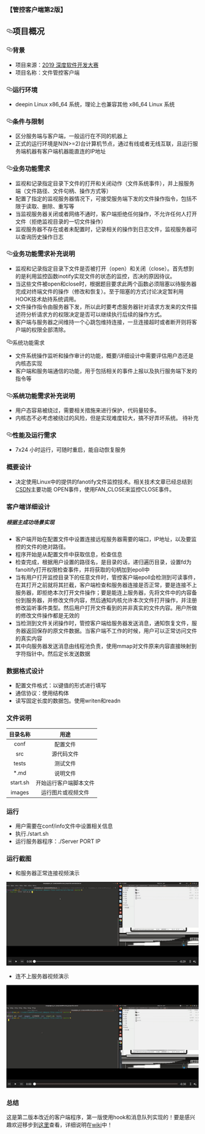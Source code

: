 

### 【管控客户端第2版】

<div class="markdown-body">
          <h2>
<a id="user-content-项目概况" class="anchor" href="#%E9%A1%B9%E7%9B%AE%E6%A6%82%E5%86%B5" aria-hidden="true"><svg class="octicon octicon-link" viewBox="0 0 16 16" version="1.1" width="16" height="16" aria-hidden="true"><path fill-rule="evenodd" d="M4 9h1v1H4c-1.5 0-3-1.69-3-3.5S2.55 3 4 3h4c1.45 0 3 1.69 3 3.5 0 1.41-.91 2.72-2 3.25V8.59c.58-.45 1-1.27 1-2.09C10 5.22 8.98 4 8 4H4c-.98 0-2 1.22-2 2.5S3 9 4 9zm9-3h-1v1h1c1 0 2 1.22 2 2.5S13.98 12 13 12H9c-.98 0-2-1.22-2-2.5 0-.83.42-1.64 1-2.09V6.25c-1.09.53-2 1.84-2 3.25C6 11.31 7.55 13 9 13h4c1.45 0 3-1.69 3-3.5S14.5 6 13 6z"></path></svg></a>项目概况</h2>
<h3>
<a id="user-content-背景" class="anchor" href="#%E8%83%8C%E6%99%AF" aria-hidden="true"><svg class="octicon octicon-link" viewBox="0 0 16 16" version="1.1" width="16" height="16" aria-hidden="true"><path fill-rule="evenodd" d="M4 9h1v1H4c-1.5 0-3-1.69-3-3.5S2.55 3 4 3h4c1.45 0 3 1.69 3 3.5 0 1.41-.91 2.72-2 3.25V8.59c.58-.45 1-1.27 1-2.09C10 5.22 8.98 4 8 4H4c-.98 0-2 1.22-2 2.5S3 9 4 9zm9-3h-1v1h1c1 0 2 1.22 2 2.5S13.98 12 13 12H9c-.98 0-2-1.22-2-2.5 0-.83.42-1.64 1-2.09V6.25c-1.09.53-2 1.84-2 3.25C6 11.31 7.55 13 9 13h4c1.45 0 3-1.69 3-3.5S14.5 6 13 6z"></path></svg></a>背景</h3>
<ul>
<li>项目来源：<a href="https://www.deepin.org/devcon-2019/topic" rel="nofollow">2019 深度软件开发大赛</a>
</li>
<li>项目名称：文件管控客户端</li>
</ul>
<h3>
<a id="user-content-运行环境" class="anchor" href="#%E8%BF%90%E8%A1%8C%E7%8E%AF%E5%A2%83" aria-hidden="true"><svg class="octicon octicon-link" viewBox="0 0 16 16" version="1.1" width="16" height="16" aria-hidden="true"><path fill-rule="evenodd" d="M4 9h1v1H4c-1.5 0-3-1.69-3-3.5S2.55 3 4 3h4c1.45 0 3 1.69 3 3.5 0 1.41-.91 2.72-2 3.25V8.59c.58-.45 1-1.27 1-2.09C10 5.22 8.98 4 8 4H4c-.98 0-2 1.22-2 2.5S3 9 4 9zm9-3h-1v1h1c1 0 2 1.22 2 2.5S13.98 12 13 12H9c-.98 0-2-1.22-2-2.5 0-.83.42-1.64 1-2.09V6.25c-1.09.53-2 1.84-2 3.25C6 11.31 7.55 13 9 13h4c1.45 0 3-1.69 3-3.5S14.5 6 13 6z"></path></svg></a>运行环境</h3>
<ul>
<li>deepin Linux x86_64 系统，理论上也兼容其他 x86_64 Linux 系统</li>
</ul>
<h3>
<a id="user-content-条件与限制" class="anchor" href="#%E6%9D%A1%E4%BB%B6%E4%B8%8E%E9%99%90%E5%88%B6" aria-hidden="true"><svg class="octicon octicon-link" viewBox="0 0 16 16" version="1.1" width="16" height="16" aria-hidden="true"><path fill-rule="evenodd" d="M4 9h1v1H4c-1.5 0-3-1.69-3-3.5S2.55 3 4 3h4c1.45 0 3 1.69 3 3.5 0 1.41-.91 2.72-2 3.25V8.59c.58-.45 1-1.27 1-2.09C10 5.22 8.98 4 8 4H4c-.98 0-2 1.22-2 2.5S3 9 4 9zm9-3h-1v1h1c1 0 2 1.22 2 2.5S13.98 12 13 12H9c-.98 0-2-1.22-2-2.5 0-.83.42-1.64 1-2.09V6.25c-1.09.53-2 1.84-2 3.25C6 11.31 7.55 13 9 13h4c1.45 0 3-1.69 3-3.5S14.5 6 13 6z"></path></svg></a>条件与限制</h3>
<ul>
<li>区分服务端与客户端，一般运行在不同的机器上</li>
<li>正式的运行环境是N(N&gt;=2)台计算机节点，通过有线或者无线互联，且运行服务端机器有客户端机器能直连的IP地址</li>
</ul>
<h3>
<a id="user-content-业务功能需求" class="anchor" href="#%E4%B8%9A%E5%8A%A1%E5%8A%9F%E8%83%BD%E9%9C%80%E6%B1%82" aria-hidden="true"><svg class="octicon octicon-link" viewBox="0 0 16 16" version="1.1" width="16" height="16" aria-hidden="true"><path fill-rule="evenodd" d="M4 9h1v1H4c-1.5 0-3-1.69-3-3.5S2.55 3 4 3h4c1.45 0 3 1.69 3 3.5 0 1.41-.91 2.72-2 3.25V8.59c.58-.45 1-1.27 1-2.09C10 5.22 8.98 4 8 4H4c-.98 0-2 1.22-2 2.5S3 9 4 9zm9-3h-1v1h1c1 0 2 1.22 2 2.5S13.98 12 13 12H9c-.98 0-2-1.22-2-2.5 0-.83.42-1.64 1-2.09V6.25c-1.09.53-2 1.84-2 3.25C6 11.31 7.55 13 9 13h4c1.45 0 3-1.69 3-3.5S14.5 6 13 6z"></path></svg></a>业务功能需求</h3>
<ul>
<li>监视和记录指定目录下文件的打开和关闭动作（文件系统事件），并上报服务端（文件路径、文件句柄、操作方式等）</li>
<li>配置了指定的监视服务器情况下，可接受服务端下发的文件操作指令，包括不限于读取、删除、重写等</li>
<li>当监视服务器关闭或者网络不通时，客户端拒绝任何操作，不允许任何人打开文件（拒绝监视目录的一切文件操作）</li>
<li>监视服务器不存在或者未配置时，记录相关的操作到日志文件，监视服务器可以查询历史操作日志</li>
</ul>
<h3>
<a id="user-content-业务功能需求补充说明" class="anchor" href="#%E4%B8%9A%E5%8A%A1%E5%8A%9F%E8%83%BD%E9%9C%80%E6%B1%82%E8%A1%A5%E5%85%85%E8%AF%B4%E6%98%8E" aria-hidden="true"><svg class="octicon octicon-link" viewBox="0 0 16 16" version="1.1" width="16" height="16" aria-hidden="true"><path fill-rule="evenodd" d="M4 9h1v1H4c-1.5 0-3-1.69-3-3.5S2.55 3 4 3h4c1.45 0 3 1.69 3 3.5 0 1.41-.91 2.72-2 3.25V8.59c.58-.45 1-1.27 1-2.09C10 5.22 8.98 4 8 4H4c-.98 0-2 1.22-2 2.5S3 9 4 9zm9-3h-1v1h1c1 0 2 1.22 2 2.5S13.98 12 13 12H9c-.98 0-2-1.22-2-2.5 0-.83.42-1.64 1-2.09V6.25c-1.09.53-2 1.84-2 3.25C6 11.31 7.55 13 9 13h4c1.45 0 3-1.69 3-3.5S14.5 6 13 6z"></path></svg></a>业务功能需求补充说明</h3>
<ul>
<li>监视和记录指定目录下文件是否被打开（open）和关闭（close）。首先想到的是利用监控函数inotify实现文件的状态的监控，否决的原因待议。</li>
<li>当这些文件被open和close时，根据题目要求此两个函数必须阻塞以待服务器完成对终端文件的操作（修改和恢复）。至于阻塞的方式讨论决定暂利用HOOK技术劫持系统调用。</li>
<li>文件操作指令由服务器下发，所以此时要考虑服务器针对请求方发来的文件描述符分析请求方的权限决定是否可以继续执行后续的操作方式。</li>
<li>客户端与服务器之间维持一个心跳包维持连接，一旦连接超时或者断开则将客户端的权限全部清除。</li>
</ul>
        
<a id="user-content-系统功能需求" class="anchor" href="#%E7%B3%BB%E7%BB%9F%E5%8A%9F%E8%83%BD%E9%9C%80%E6%B1%82" aria-hidden="true"><svg class="octicon octicon-link" viewBox="0 0 16 16" version="1.1" width="16" height="16" aria-hidden="true"><path fill-rule="evenodd" d="M4 9h1v1H4c-1.5 0-3-1.69-3-3.5S2.55 3 4 3h4c1.45 0 3 1.69 3 3.5 0 1.41-.91 2.72-2 3.25V8.59c.58-.45 1-1.27 1-2.09C10 5.22 8.98 4 8 4H4c-.98 0-2 1.22-2 2.5S3 9 4 9zm9-3h-1v1h1c1 0 2 1.22 2 2.5S13.98 12 13 12H9c-.98 0-2-1.22-2-2.5 0-.83.42-1.64 1-2.09V6.25c-1.09.53-2 1.84-2 3.25C6 11.31 7.55 13 9 13h4c1.45 0 3-1.69 3-3.5S14.5 6 13 6z"></path></svg></a>系统功能需求</h3>
<ul>
<li>文件系统操作监听和操作审计的功能，概要/详细设计中需要评估用户态还是内核态实现</li>
<li>客户端和服务端通信的功能，用于包括相关的事件上报以及执行服务端下发的指令等</li>
</ul>
<h3>
<a id="user-content-系统功能需求补充说明" class="anchor" href="#%E7%B3%BB%E7%BB%9F%E5%8A%9F%E8%83%BD%E9%9C%80%E6%B1%82%E8%A1%A5%E5%85%85%E8%AF%B4%E6%98%8E" aria-hidden="true"><svg class="octicon octicon-link" viewBox="0 0 16 16" version="1.1" width="16" height="16" aria-hidden="true"><path fill-rule="evenodd" d="M4 9h1v1H4c-1.5 0-3-1.69-3-3.5S2.55 3 4 3h4c1.45 0 3 1.69 3 3.5 0 1.41-.91 2.72-2 3.25V8.59c.58-.45 1-1.27 1-2.09C10 5.22 8.98 4 8 4H4c-.98 0-2 1.22-2 2.5S3 9 4 9zm9-3h-1v1h1c1 0 2 1.22 2 2.5S13.98 12 13 12H9c-.98 0-2-1.22-2-2.5 0-.83.42-1.64 1-2.09V6.25c-1.09.53-2 1.84-2 3.25C6 11.31 7.55 13 9 13h4c1.45 0 3-1.69 3-3.5S14.5 6 13 6z"></path></svg></a>系统功能需求补充说明</h3>
<ul>
<li>用户态容易被绕过，需要相关措施来进行保护，代码量较多。</li>
<li>内核态不必考虑被绕过的风险，但是实现难度较大，搞不好弄坏系统。
待补充</li>
</ul>
<h3>
<a id="user-content-性能及运行需求" class="anchor" href="#%E6%80%A7%E8%83%BD%E5%8F%8A%E8%BF%90%E8%A1%8C%E9%9C%80%E6%B1%82" aria-hidden="true"><svg class="octicon octicon-link" viewBox="0 0 16 16" version="1.1" width="16" height="16" aria-hidden="true"><path fill-rule="evenodd" d="M4 9h1v1H4c-1.5 0-3-1.69-3-3.5S2.55 3 4 3h4c1.45 0 3 1.69 3 3.5 0 1.41-.91 2.72-2 3.25V8.59c.58-.45 1-1.27 1-2.09C10 5.22 8.98 4 8 4H4c-.98 0-2 1.22-2 2.5S3 9 4 9zm9-3h-1v1h1c1 0 2 1.22 2 2.5S13.98 12 13 12H9c-.98 0-2-1.22-2-2.5 0-.83.42-1.64 1-2.09V6.25c-1.09.53-2 1.84-2 3.25C6 11.31 7.55 13 9 13h4c1.45 0 3-1.69 3-3.5S14.5 6 13 6z"></path></svg></a>性能及运行需求</h3>
<ul>
<li>7x24 小时运行，可随时重启，能自动恢复服务</li>
</ul>

### 概要设计

- 决定使用Linux中的提供的fanotify文件监控技术。相关技术文章已经总结到[CSDN](https://blog.csdn.net/qq_41681241/article/details/104002762)主要功能
OPEN事件，使用FAN_CLOSE来监控CLOSE事件。

### 客户端详细设计

##### 根据主成功场景实现

- 客户端开始在配置文件中设置连接远程服务器需要的端口，IP地址，以及要监控的文件的绝对路径。
- 程序开始是从配置文件中获取信息，检查信息
- 检查完成，根据用户设置的路径名，是目录的话，递归遍历目录，设置fd为fanoitify打开权限检查事件，并将获取的句柄加到epoll中
- 当有用户打开监控目录下的任意文件时，管控客户端epoll会检测到可读事件，在其打开之前就将其拦截，客户端检查和服务器连接是否正常，要是连接不上服务器，即拒绝本次打开文件操作；要是能连上服务器，先将文件中的内容备份到服务器，并修改文件内容，然后通知内核允许本次文件打开操作，并注册修改监听事件类型。然后用户打开文件看到的并非真实的文件内容。用户所做的修改文件操作都是无效的
- 当检测到文件关闭操作时，管控客户端给服务器发送消息，通知恢复文件，服务器返回保存的原文件数据。当客户端不工作的时候，用户可以正常访问文件的真实内容
- 其中向服务器发送消息由线程池负责，使用mmap对文件原来内容直接映射到字符指针中。然后定长发送数据

### 数据格式设计

- 配置文件格式：以键值的形式进行填写
- 通信协议：使用结构体
- 读写固定长度的数据包。使用writen和readn

### 文件说明

| 目录名称 |          用途          |
| :------: | :--------------------: |
|   conf   |        配置文件        |
|   src    |       源代码文件       |
|  tests   |        测试文件        |
|   \*.md   |        说明文件        |
| start.sh | 开始运行客户端脚本文件 |
|  images  |   运行图片或视频文件   |


### 运行

- 用户需要在conf/info文件中设置相关信息
- 执行./start.sh
- 运行服务器程序：./Server PORT IP

### 运行截图

- 和服务器正常连接视频演示

[![image-20200119190036639](images/2.png)](https://github.com/Request2609/_deepin-file-control/blob/master/images/connected.mp4?raw=true)

- 连不上服务器视频演示

[![image-20200119190326073](images/1.png)](https://github.com/Request2609/_deepin-file-control/blob/master/images/unconnect.mp4?raw=true)



### 总结

这是第二版本改近的客户端程序，第一版使用hook和消息队列实现的！要是感兴趣欢迎移步到[这里](https://github.com/xiyou-linuxer/_deepin-file-control)查看，详细说明在[wiki](https://github.com/xiyou-linuxer/_deepin-file-control/wiki)中！
